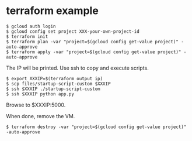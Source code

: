 # terraform example

```
$ gcloud auth login
$ gcloud config set project XXX-your-own-project-id
$ terraform init
$ terraform plan -var "project=$(gcloud config get-value project)" -auto-approve
$ terraform apply -var "project=$(gcloud config get-value project)" -auto-approve
```

The IP will be printed.
Use ssh to copy and execute scripts.

```
$ export XXXIP=$(terraform output ip)
$ scp files/startup-script-custom $XXXIP 
$ ssh $XXXIP ./startup-script-custom
$ ssh $XXXIP python app.py
```

Browse to $XXXIP:5000.


When done, remove the VM.

```
$ terraform destroy -var "project=$(gcloud config get-value project)" -auto-approve
```
